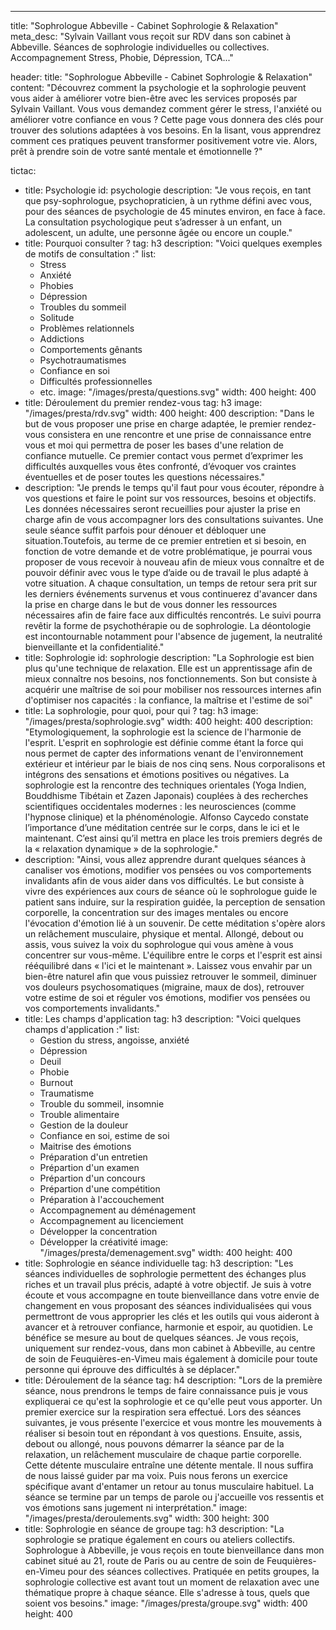 ---
title: "Sophrologue Abbeville - Cabinet Sophrologie & Relaxation"
meta_desc: "Sylvain Vaillant vous reçoit sur RDV dans son cabinet à Abbeville. Séances de sophrologie individuelles ou collectives. Accompagnement Stress, Phobie, Dépression, TCA..."

header:
  title: "Sophrologue Abbeville - Cabinet Sophrologie & Relaxation"
  content: "Découvrez comment la psychologie et la sophrologie peuvent vous aider à améliorer votre bien-être avec les services proposés par Sylvain Vaillant. Vous vous demandez comment gérer le stress, l'anxiété ou améliorer votre confiance en vous ? Cette page vous donnera des clés pour trouver des solutions adaptées à vos besoins. En la lisant, vous apprendrez comment ces pratiques peuvent transformer positivement votre vie. Alors, prêt à prendre soin de votre santé mentale et émotionnelle ?"

tictac:
  - title: Psychologie
    id: psychologie
    description: "Je vous reçois, en tant que psy-sophrologue, psychopraticien, à un rythme défini avec vous, pour des séances de psychologie de 45 minutes environ, en face à face. La consultation psychologique peut s’adresser à un enfant, un adolescent, un adulte, une personne âgée ou encore un couple."
  - title: Pourquoi consulter ?
    tag: h3
    description: "Voici quelques exemples de motifs de consultation :"
    list:
      - Stress
      - Anxiété
      - Phobies
      - Dépression
      - Troubles du sommeil
      - Solitude
      - Problèmes relationnels
      - Addictions
      - Comportements gênants
      - Psychotraumatismes
      - Confiance en soi
      - Difficultés professionnelles
      - etc.
    image: "/images/presta/questions.svg"
    width: 400
    height: 400
  - title: Déroulement du premier rendez-vous
    tag: h3
    image: "/images/presta/rdv.svg"
    width: 400
    height: 400
    description: "Dans le but de vous proposer une prise en charge adaptée, le premier rendez-vous consistera en une rencontre et une prise de connaissance entre vous et moi qui permettra de poser les bases d'une relation de confiance mutuelle. Ce premier contact vous permet d’exprimer les difficultés auxquelles vous êtes confronté, d’évoquer vos craintes éventuelles et de poser toutes les questions nécessaires."
  - description: "Je prends le temps qu'il faut pour vous écouter, répondre à vos questions et faire le point sur vos ressources, besoins et objectifs. Les données nécessaires seront recueillies pour ajuster la prise en charge afin de vous accompagner lors des consultations suivantes. Une seule séance suffit parfois pour dénouer et débloquer une situation.Toutefois, au terme de ce premier entretien et si besoin, en fonction de votre demande et de votre problématique, je pourrai vous proposer de vous recevoir à nouveau afin de mieux vous connaître et de pouvoir définir avec vous le type d’aide ou de travail le plus adapté à votre situation. A chaque consultation, un temps de retour sera prit sur les derniers événements survenus et vous continuerez d'avancer dans la prise en charge dans le but de vous donner les ressources nécessaires afin de faire face aux difficultés rencontrés. Le suivi pourra revêtir la forme de psychothérapie ou de sophrologie. La déontologie est incontournable notamment pour l'absence de jugement, la neutralité bienveillante et la confidentialité."
  - title: Sophrologie
    id: sophrologie
    description: "La Sophrologie est bien plus qu'une technique de relaxation. Elle est un apprentissage afin de mieux connaître nos besoins, nos fonctionnements. Son but consiste à acquérir une maîtrise de soi pour mobiliser nos ressources internes afin d'optimiser nos capacités : la confiance, la maîtrise et l'estime de soi"
  - title: La sophrologie, pour quoi, pour qui ?
    tag: h3
    image: "/images/presta/sophrologie.svg"
    width: 400
    height: 400
    description: "Etymologiquement, la sophrologie est la science de l'harmonie de l'esprit. L'esprit en sophrologie est définie comme étant la force qui nous permet de capter des informations venant de l'environnement extérieur et intérieur par le biais de nos cinq sens. Nous corporalisons et intégrons des sensations et émotions positives ou négatives. La sophrologie est la rencontre des techniques orientales (Yoga Indien, Bouddhisme Tibétain et Zazen Japonais) couplées à des recherches scientifiques occidentales modernes : les neurosciences (comme l'hypnose clinique) et la phénoménologie. Alfonso Caycedo constate l’importance d’une méditation centrée sur le corps, dans le ici et le maintenant. C’est ainsi qu’il mettra en place les trois premiers degrés de la « relaxation dynamique » de la sophrologie."
  - description: "Ainsi, vous allez apprendre durant quelques séances à canaliser vos émotions, modifier vos pensées ou vos comportements invalidants afin de vous aider dans vos difficultés. Le but consiste à vivre des expériences aux cours de séance où le sophrologue guide le patient sans induire, sur la respiration guidée, la perception de sensation corporelle, la concentration sur des images mentales ou encore l'évocation d'émotion lié à un souvenir. De cette méditation s'opère alors un relâchement musculaire, physique et mental. Allongé, debout ou assis, vous suivez la voix du sophrologue qui vous amène à vous concentrer sur vous-même. L'équilibre entre le corps et l'esprit est ainsi rééquilibré dans « l'ici et le maintenant ». Laissez vous envahir par un bien-être naturel afin que vous puissiez retrouver le sommeil, diminuer vos douleurs psychosomatiques (migraine, maux de dos), retrouver votre estime de soi et réguler vos émotions, modifier vos pensées ou vos comportements invalidants."
  - title: Les champs d'application
    tag: h3
    description: "Voici quelques champs d'application :"
    list:
      - Gestion du stress, angoisse, anxiété
      - Dépression
      - Deuil
      - Phobie
      - Burnout
      - Traumatisme
      - Trouble du sommeil, insomnie
      - Trouble alimentaire
      - Gestion de la douleur
      - Confiance en soi, estime de soi
      - Maitrise des émotions
      - Préparation d'un entretien
      - Prépartion d'un examen
      - Prépartion d'un concours
      - Prépartion d'une compétition
      - Préparation à l'accouchement
      - Accompagnement au déménagement
      - Accompagnement au licenciement
      - Développer la concentration
      - Développer la créativité
    image: "/images/presta/demenagement.svg"
    width: 400
    height: 400
  - title: Sophrologie en séance individuelle
    tag: h3
    description: "Les séances individuelles de sophrologie permettent des échanges plus riches et un travail plus précis, adapté à votre objectif. Je suis à votre écoute et vous accompagne en toute bienveillance dans votre envie de changement en vous proposant des séances individualisées qui vous permettront de vous approprier les clés et les outils qui vous aideront à avancer et à retrouver confiance, harmonie et espoir, au quotidien. Le bénéfice se mesure au bout de quelques séances. Je vous reçois, uniquement sur rendez-vous, dans mon cabinet à Abbeville, au centre de soin de Feuquières-en-Vimeu mais également à domicile pour toute personne qui éprouve des difficultés à se déplacer."
  - title: Déroulement de la séance
    tag: h4
    description: "Lors de la première séance, nous prendrons le temps de faire connaissance puis je vous expliquerai ce qu'est la sophrologie et ce qu'elle peut vous apporter. Un premier exercice sur la respiration sera effectué. Lors des séances suivantes, je vous présente l'exercice et vous montre les mouvements à réaliser si besoin tout en répondant à vos questions. Ensuite, assis, debout ou allongé,  nous pouvons démarrer la séance par de la relaxation, un relâchement musculaire de chaque partie corporelle. Cette détente musculaire entraîne une détente mentale. Il nous suffira de nous laissé guider par ma voix. Puis nous ferons un exercice spécifique avant d'entamer un retour au tonus musculaire habituel. La séance se termine par un temps de parole ou j'accueille vos ressentis et vos émotions sans jugement ni interprétation." 
    image: "/images/presta/deroulements.svg"
    width: 300
    height: 300
  - title: Sophrologie en séance de groupe
    tag: h3
    description: "La sophrologie se pratique également en cours ou ateliers collectifs. Sophrologue à Abbeville, je vous reçois en toute bienveillance dans mon cabinet situé au 21, route de Paris ou au centre de soin de Feuquières-en-Vimeu pour des séances collectives. Pratiquée en petits groupes, la sophrologie collective est avant tout un moment de relaxation avec une thématique propre à chaque séance. Elle s'adresse à tous, quels que soient vos besoins."
    image: "/images/presta/groupe.svg"
    width: 400
    height: 400